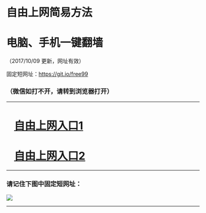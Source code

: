 ﻿# 自由上网简易方法

# 电脑、手机一键翻墙

（2017/10/09 更新，网址有效）

固定短网址：https://git.io/free99

### （微信如打不开，请转到浏览器打开）


***





# &nbsp;&nbsp; <a href="http://ft10847210.fwq-tz-1001.info/fwqtz01.html?t=10090014647 " target="_blank">自由上网入口1</a>
# &nbsp;&nbsp; <a href="http://ft1857315692.fwq-tz-1002.info/fwqtz02.html?t=100900120048 " target="_blank">自由上网入口2</a>
***

### 请记住下图中固定短网址：

<img src="https://s3-us-west-2.amazonaws.com/fwq-1001/yjfq-20170905okok.png" /> 


***

